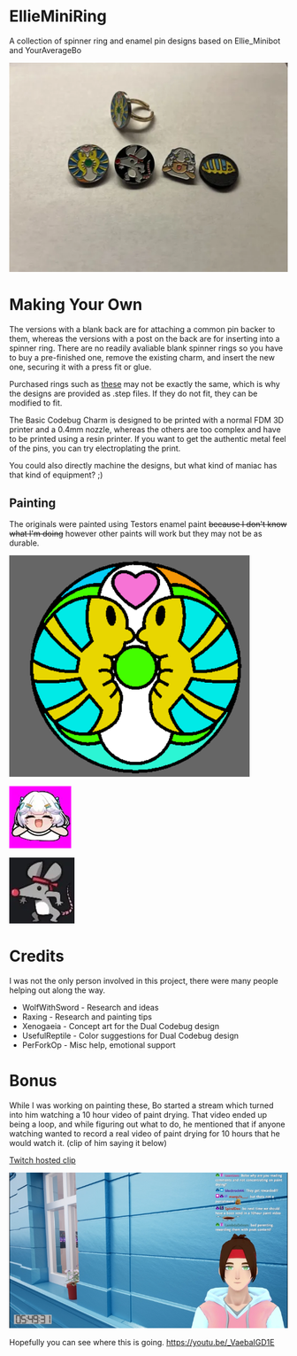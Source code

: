 # EllieMiniRing
A collection of spinner ring and enamel pin designs based on Ellie_Minibot and YourAverageBo

![A picture of each of the four charm designs displayed, with one put into a ring](/Images/All_Ring_Designs.webp)

# Making Your Own

The versions with a blank back are for attaching a common pin backer to them, whereas the versions with a post on the back are for inserting into a spinner ring. There are no readily avaliable blank spinner rings so you have to buy a pre-finished one, remove the existing charm, and insert the new one, securing it with a press fit or glue. 

Purchased rings such as [these](https://www.aliexpress.us/item/3256804546451098.html?) may not be exactly the same, which is why the designs are provided as .step files. If they do not fit, they can be modified to fit.

The Basic Codebug Charm is designed to be printed with a normal FDM 3D printer and a 0.4mm nozzle, whereas the others are too complex and have to be printed using a resin printer. If you want to get the authentic metal feel of the pins, you can try electroplating the print.


You could also directly machine the designs, but what kind of maniac has that kind of equipment? ;)

## Painting

The originals were painted using Testors enamel paint ~~because I don't know what I'm doing~~ however other paints will work but they may not be as durable. 

![A drawing of two isopods facing each other around a central circle](/Images/Dual_codebug.webp)

![A smiling Ellie Minibot from the top down](/Images/windmill.webp)

![A cartoon rat with a red bandana and his arms out](/Images/bozo.webp)

# Credits

I was not the only person involved in this project, there were many people helping out along the way.

* WolfWithSword - Research and ideas
* Raxing - Research and painting tips
* Xenogaeia - Concept art for the Dual Codebug design
* UsefulReptile - Color suggestions for Dual Codebug design
* PerForkOp - Misc help, emotional support

# Bonus

While I was working on painting these, Bo started a stream which turned into him watching a 10 hour video of paint drying. That video ended up being a loop, and while figuring out what to do, he mentioned that if anyone watching wanted to record a real video of paint drying for 10 hours that he would watch it. (clip of him saying it below)

[Twitch hosted clip](https://www.twitch.tv/youraveragebo/clip/HappyVibrantKuduBCouch-4XwKvfZfpU7_ywjj)

[![Downloaded clip for archival purposes](/Images/thumbnail.png)](/Images/Bo_will_watch_more_paint.mp4)

Hopefully you can see where this is going.
https://youtu.be/_VaebaIGD1E